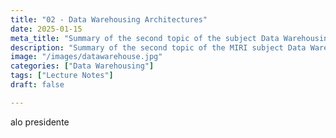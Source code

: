 ```yaml
---
title: "02 - Data Warehousing Architectures"
date: 2025-01-15
meta_title: "Summary of the second topic of the subject Data Warehousing"
description: "Summary of the second topic of the MIRI subject Data Warehousing and On-Line Analytical Processing (OLAP)."
image: "/images/datawarehouse.jpg"
categories: ["Data Warehousing"]
tags: ["Lecture Notes"]
draft: false

---
```

alo presidente

